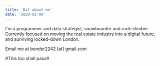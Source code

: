 ```yaml
---
title: 'Bit about me'
date: '2020-02-09'
---
```


I'm a programmer and data strategist, snowboarder and rock-climber. Currently focused on moving the real estate industry into a digital future, and surviving locked-down London.

Email me at bender2242 [at] gmail.com

#This too shall pass#